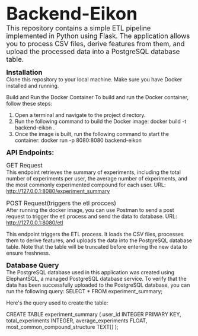 <font size='7'>__Backend-Eikon__</font><br>
<font size='4'>This repository contains a simple ETL pipeline implemented in Python using Flask. The application allows you to process CSV files, derive features from them, and upload the processed data into a PostgreSQL database table.</font>

<font size='4'>__Installation__</font><br>
Clone this repository to your local machine.
Make sure you have Docker installed and running.

Build and Run the Docker Container
To build and run the Docker container, follow these steps:

1) Open a terminal and navigate to the project directory.
2) Run the following command to build the Docker image: docker build -t backend-eikon .
3) Once the image is built, run the following command to start the container: docker run -p 8080:8080 backend-eikon

<font size='4'>__API Endpoints:__</font>

<font size='3'>GET Request</font><br>
  This endpoint retrieves the summary of experiments, including the total number of experiments per user, the average number of experiments, and    the most commonly experimented compound for each user. URL: http://127.0.0.1:8080/experiment_summary

<font size='3'>POST Request(triggers the etl procces)</font><br>
  After running the docker image, you can use Postman to send a post request to trigger the etl process and send the data to database.              URL: http://127.0.0.1:8080/etl
  
  This endpoint triggers the ETL process. It loads the CSV files, processes them to derive features, and uploads the data into the PostgreSQL       database table. Note that the table will be truncated before entering the new data to ensure freshness.

<font size='4'>__Database Query__</font><br>
  The PostgreSQL database used in this application was created using ElephantSQL, a managed PostgreSQL database service.
  To verify that the data has been successfully uploaded to the PostgreSQL database, you can run the following query: 
    SELECT * FROM experiment_summary;

  Here's the query used to create the table:

  CREATE TABLE experiment_summary (
    user_id INTEGER PRIMARY KEY,
    total_experiments INTEGER,
    average_experiments FLOAT,
    most_common_compound_structure TEXT[]
  );



